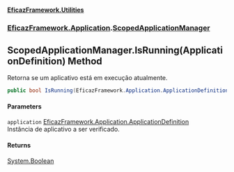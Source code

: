 #### [EficazFramework.Utilities](EficazFrameworkUtilities.md 'EficazFramework Utilities')
### [EficazFramework.Application](EficazFrameworkUtilities.md#EficazFramework_Application 'EficazFramework.Application').[ScopedApplicationManager](ScopedApplicationManager.md 'EficazFramework.Application.ScopedApplicationManager')
## ScopedApplicationManager.IsRunning(ApplicationDefinition) Method
Retorna se um aplicativo está em execução atualmente.  
```csharp
public bool IsRunning(EficazFramework.Application.ApplicationDefinition application);
```
#### Parameters
<a name='EficazFramework_Application_ScopedApplicationManager_IsRunning(EficazFramework_Application_ApplicationDefinition)_application'></a>
`application` [EficazFramework.Application.ApplicationDefinition](https://docs.microsoft.com/en-us/dotnet/api/EficazFramework.Application.ApplicationDefinition 'EficazFramework.Application.ApplicationDefinition')  
Instância de aplicativo a ser verificado.
  
#### Returns
[System.Boolean](https://docs.microsoft.com/en-us/dotnet/api/System.Boolean 'System.Boolean')  
